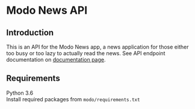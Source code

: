 # Modo News API
## Introduction
This is an API for the Modo News app, a news application for those either too busy or too lazy to actually read the
 news. See API endpoint documentation on [documentation page](api.modonews.org).
## Requirements
Python 3.6  
Install required packages from `modo/requirements.txt`
